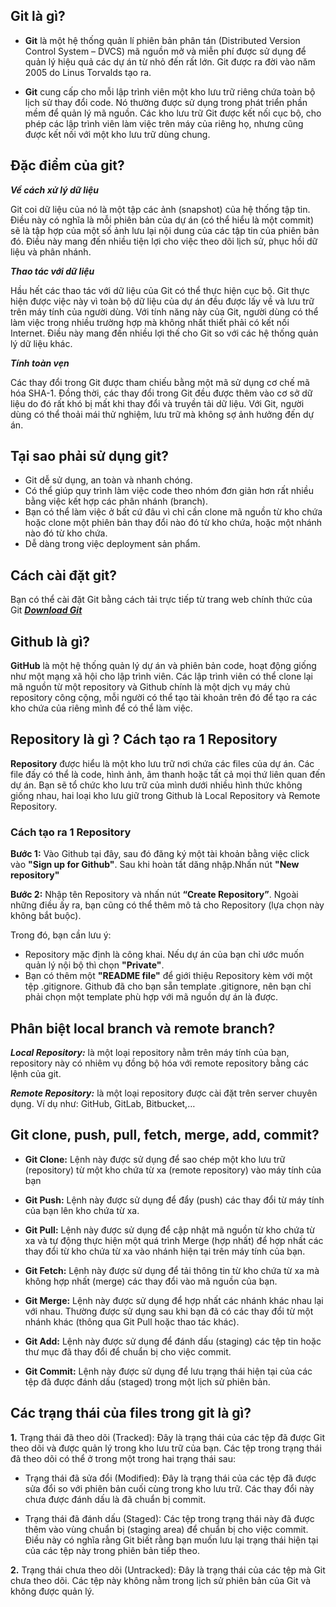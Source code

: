 ## Git là gì?

- **Git** là một hệ thống quản lí phiên bản phân tán (Distributed Version Control System – DVCS) mã nguồn mở và miễn phí được sử dụng để quản lý hiệu quả các dự án từ nhỏ đến rất lớn. Git được ra đời vào năm 2005 do Linus Torvalds tạo ra.

- **Git** cung cấp cho mỗi lập trình viên một kho lưu trữ riêng chứa toàn bộ lịch sử thay đổi code. Nó thường được sử dụng trong phát triển phần mềm để quản lý mã nguồn. Các kho lưu trữ Git được kết nối cục bộ, cho phép các lập trình viên làm việc trên máy của riêng họ, nhưng cũng được kết nối với một kho lưu trữ dùng chung.

## Đặc điểm của git?

**_Về cách xử lý dữ liệu_**

Git coi dữ liệu của nó là một tập các ảnh (snapshot) của hệ thống tập tin. Điều này có nghĩa là mỗi phiên bản của dự án (có thể hiểu là một commit) sẽ là tập hợp của một số ảnh lưu lại nội dung của các tập tin của phiên bản đó. Điều này mang đến nhiều tiện lợi cho việc theo dõi lịch sử, phục hồi dữ liệu và phân nhánh.

**_Thao tác với dữ liệu_**

Hầu hết các thao tác với dữ liệu của Git có thể thực hiện cục bộ. Git thực hiện được việc này vì toàn bộ dữ liệu của dự án đều được lấy về và lưu trữ trên máy tính của người dùng.
Với tính năng này của Git, người dùng có thể làm việc trong nhiều trường hợp mà không nhất thiết phải có kết nối Internet. Điều này mang đến nhiều lợi thế cho Git so với các hệ thống quản lý dữ liệu khác.

**_Tính toàn vẹn_**

Các thay đổi trong Git được tham chiếu bằng một mã sử dụng cơ chế mã hóa SHA-1. Đồng thời, các thay đổi trong Git đều được thêm vào cơ sở dữ liệu do đó rất khó bị mất khi thay đổi và truyền tải dữ liệu. Với Git, người dùng có thể thoải mái thử nghiệm, lưu trữ mà không sợ ảnh hưởng đến dự án.

## Tại sao phải sử dụng git?

- Git dễ sử dụng, an toàn và nhanh chóng.
- Có thể giúp quy trình làm việc code theo nhóm đơn giản hơn rất nhiều bằng việc kết hợp các phân nhánh (branch).
- Bạn có thể làm việc ở bất cứ đâu vì chỉ cần clone mã nguồn từ kho chứa hoặc clone một phiên bản thay đổi nào đó từ kho chứa, hoặc một nhánh nào đó từ kho chứa.
- Dễ dàng trong việc deployment sản phẩm.

## Cách cài đặt git?

Bạn có thể cài đặt Git bằng cách tải trực tiếp từ trang web chính thức của Git
**_[Download Git](https://git-scm.com/downloads)_**

## Github là gì?

**GitHub** là một hệ thống quản lý dự án và phiên bản code, hoạt động giống như một mạng xã hội cho lập trình viên. Các lập trình viên có thể clone lại mã nguồn từ một repository và Github chính là một dịch vụ máy chủ repository công cộng, mỗi người có thể tạo tài khoản trên đó để tạo ra các kho chứa của riêng mình để có thể làm việc.

## Repository là gì ? Cách tạo ra 1 Repository

**Repository** được hiểu là một kho lưu trữ nơi chứa các files của dự án. Các file đấy có thể là code, hình ảnh, âm thanh hoặc tất cả mọi thứ liên quan đến dự án. Bạn sẽ tổ chức kho lưu trữ của mình dưới nhiều hình thức không giống nhau, hai loại kho lưu giữ trong Github là Local Repository và Remote Repository.

### Cách tạo ra 1 Repository

**Bước 1:** Vào Github tại đây, sau đó đăng ký một tài khoản bằng việc click vào **"Sign up for Github"**.
Sau khi hoàn tất dăng nhập.Nhấn nút **"New repository"**

**Bước 2:** Nhập tên Repository và nhấn nút **“Create Repository”**. Ngoài những điều ấy ra, bạn cũng có thể thêm mô tả cho Repository (lựa chọn này không bắt buộc).

Trong đó, bạn cần lưu ý:

- Repository mặc định là công khai. Nếu dự án của bạn chỉ ước muốn quản lý nội bộ thì chọn **"Private"**.
- Bạn có thêm một **"README file"** để giới thiệu Repository kèm với một tệp .gitignore. Github đã cho bạn sẵn template .gitignore, nên bạn chỉ phải chọn một template phù hợp với mã nguồn dự án là được.

## Phân biệt local branch và remote branch?

**_Local Repository:_** là một loại repository nằm trên máy tính của bạn, repository này có nhiêm vụ đồng bộ hóa với remote repository bằng các lệnh của git.

**_Remote Repository:_** là một loại repository được cài đặt trên server chuyên dụng. Ví dụ như: GitHub, GitLab, Bitbucket,…

## Git clone, push, pull, fetch, merge, add, commit?

- **Git Clone:** Lệnh này được sử dụng để sao chép một kho lưu trữ (repository) từ một kho chứa từ xa (remote repository) vào máy tính của bạn
- **Git Push:** Lệnh này được sử dụng để đẩy (push) các thay đổi từ máy tính của bạn lên kho chứa từ xa.

- **Git Pull:** Lệnh này được sử dụng để cập nhật mã nguồn từ kho chứa từ xa và tự động thực hiện một quá trình Merge (hợp nhất) để hợp nhất các thay đổi từ kho chứa từ xa vào nhánh hiện tại trên máy tính của bạn.

- **Git Fetch:** Lệnh này được sử dụng để tải thông tin từ kho chứa từ xa mà không hợp nhất (merge) các thay đổi vào mã nguồn của bạn.

- **Git Merge:** Lệnh này được sử dụng để hợp nhất các nhánh khác nhau lại với nhau. Thường được sử dụng sau khi bạn đã có các thay đổi từ một nhánh khác (thông qua Git Pull hoặc thao tác khác).

- **Git Add:** Lệnh này được sử dụng để đánh dấu (staging) các tệp tin hoặc thư mục đã thay đổi để chuẩn bị cho việc commit.

- **Git Commit:** Lệnh này được sử dụng để lưu trạng thái hiện tại của các tệp đã được đánh dấu (staged) trong một lịch sử phiên bản.

## Các trạng thái của files trong git là gì?

**1.** Trạng thái đã theo dõi (Tracked): Đây là trạng thái của các tệp đã được Git theo dõi và được quản lý trong kho lưu trữ của bạn. Các tệp trong trạng thái đã theo dõi có thể ở trong một trong hai trạng thái sau:

- Trạng thái đã sửa đổi (Modified): Đây là trạng thái của các tệp đã được sửa đổi so với phiên bản cuối cùng trong kho lưu trữ. Các thay đổi này chưa được đánh dấu là đã chuẩn bị commit.

- Trạng thái đã đánh dấu (Staged): Các tệp trong trạng thái này đã được thêm vào vùng chuẩn bị (staging area) để chuẩn bị cho việc commit. Điều này có nghĩa rằng Git biết rằng bạn muốn lưu lại trạng thái hiện tại của các tệp này trong phiên bản tiếp theo.

**2.** Trạng thái chưa theo dõi (Untracked): Đây là trạng thái của các tệp mà Git chưa theo dõi. Các tệp này không nằm trong lịch sử phiên bản của Git và không được quản lý.
